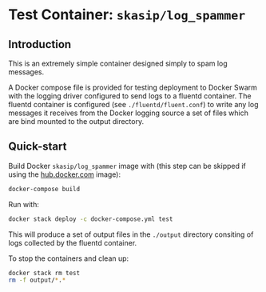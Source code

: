 # Test Container: `skasip/log_spammer`

## Introduction

This is an extremely simple container designed simply to spam log messages.

A Docker compose file is provided for testing deployment to Docker Swarm
with the logging driver configured to send logs to a fluentd container.
The fluentd container is configured (see `./fluentd/fluent.conf`) to write
any log messages it receives from the Docker logging source a set of files
which are bind mounted to the output directory.

## Quick-start

Build Docker `skasip/log_spammer` image with (this step can be skipped if using
the [hub.docker.com](https://hub.docker.com/r/skasip/log_spammer/) image):

```bash
docker-compose build
```

Run with:

```bash
docker stack deploy -c docker-compose.yml test
```

This will produce a set of output files in the `./output` directory consiting
of logs collected by the fluentd container.

To stop the containers and clean up:

```bash
docker stack rm test
rm -f output/*.*
```
